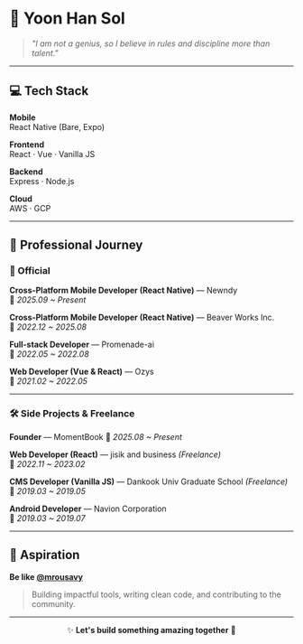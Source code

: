 # 👋 Yoon Han Sol

> *"I am not a genius, so I believe in rules and discipline more than talent."*

---

## 💻 Tech Stack

**Mobile**  
React Native (Bare, Expo)  

**Frontend**  
React · Vue · Vanilla JS  

**Backend**  
Express · Node.js  

**Cloud**  
AWS · GCP  

---

## 🚀 Professional Journey

### 📱 Official

**Cross-Platform Mobile Developer (React Native)** — Newndy  
📆 *2025.09 ~ Present*  

**Cross-Platform Mobile Developer (React Native)** — Beaver Works Inc.  
📆 *2022.12 ~ 2025.08*  

**Full-stack Developer** — Promenade-ai  
📆 *2022.05 ~ 2022.08*  

**Web Developer (Vue & React)** — Ozys  
📆 *2021.02 ~ 2022.05*  

---

### 🛠️ Side Projects & Freelance

**Founder** — MomentBook
📆 *2025.08 ~ Present*  

**Web Developer (React)** — jisik and business *(Freelance)*  
📆 *2022.11 ~ 2023.02*  

**CMS Developer (Vanilla JS)** — Dankook Univ Graduate School *(Freelance)*  
📆 *2019.03 ~ 2019.05*  

**Android Developer** — Navion Corporation  
📆 *2019.03 ~ 2019.07*  

---

## 🎯 Aspiration

**Be like [@mrousavy](https://github.com/mrousavy)**  
> Building impactful tools, writing clean code, and contributing to the community.

---

<div align="center">

✨ **Let's build something amazing together** 🚀  

</div>
